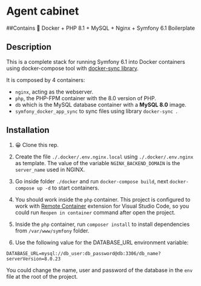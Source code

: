 # Agent cabinet

##Contains
🐳 Docker + PHP 8.1 + MySQL + Nginx + Symfony 6.1 Boilerplate

## Description

This is a complete stack for running Symfony 6.1 into Docker containers using docker-compose tool with [docker-sync library](https://docker-sync.readthedocs.io/en/latest/).

It is composed by 4 containers:

- `nginx`, acting as the webserver.
- `php`, the PHP-FPM container with the 8.0 version of PHP.
- `db` which is the MySQL database container with a **MySQL 8.0** image.
- `symfony_docker_app_sync` to sync files using library `docker-sync `.

## Installation

1. 😀 Clone this rep.

2. Create the file `./.docker/.env.nginx.local` using `./.docker/.env.nginx` as template. The value of the variable `NGINX_BACKEND_DOMAIN` is the `server_name` used in NGINX.

3. Go inside folder `./docker` and run `docker-compose build`, next `docker-compose up -d` to start containers.

4. You should work inside the `php` container. This project is configured to work with [Remote Container](https://marketplace.visualstudio.com/items?itemName=ms-vscode-remote.remote-containers) extension for Visual Studio Code, so you could run `Reopen in container` command after open the project.

5. Inside the `php` container, run `composer install` to install dependencies from `/var/www/symfony` folder.

6. Use the following value for the DATABASE_URL environment variable:

```
DATABASE_URL=mysql://db_user:db_password@db:3306/db_name?serverVersion=8.0.23
```

You could change the name, user and password of the database in the `env` file at the root of the project.

